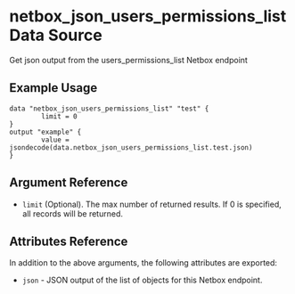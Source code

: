 # netbox\_json\_users\_permissions\_list Data Source

Get json output from the users_permissions_list Netbox endpoint

## Example Usage

```hcl
data "netbox_json_users_permissions_list" "test" {
        limit = 0
}
output "example" {
        value = jsondecode(data.netbox_json_users_permissions_list.test.json)
}
```

## Argument Reference

* ``limit`` (Optional). The max number of returned results. If 0 is specified, all records will be returned.

## Attributes Reference

In addition to the above arguments, the following attributes are exported:
* ``json`` - JSON output of the list of objects for this Netbox endpoint.

